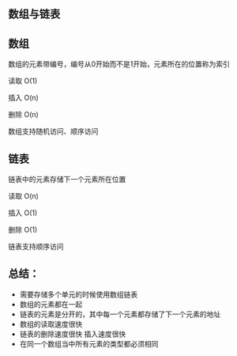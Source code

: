 ## 数组与链表

## 数组

数组的元素带编号，编号从0开始而不是1开始，元素所在的位置称为索引

读取 O\(1\)

插入 O\(n\)

删除 O\(n\)

数组支持随机访问、顺序访问

## 链表

链表中的元素存储下一个元素所在位置

读取 O\(n\)

插入 O\(1\)

删除 O\(1\)

链表支持顺序访问

## 总结：

* 需要存储多个单元的时候使用数组链表
* 数组的元素都在一起
* 链表的元素是分开的，其中每一个元素都存储了下一个元素的地址
* 数组的读取速度很快
* 链表的删除速度很快 插入速度很快
* 在同一个数组当中所有元素的类型都必须相同



